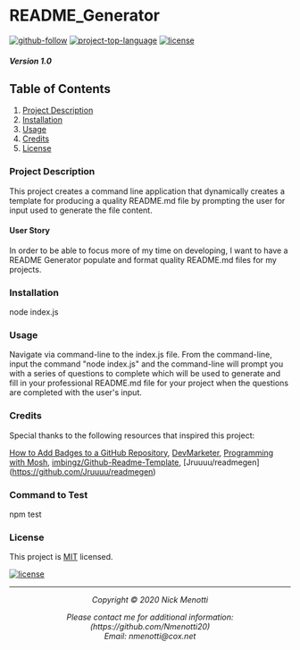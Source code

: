 # README_Generator  

[![github-follow](https://img.shields.io/github/followers/imbingz?label=Follow&logoColor=purple&style=social)](https://github.com/Nmenotti20)
[![project-top-language](https://img.shields.io/github/languages/top/imbingz/Github-Readme-Template?color=yellow)](https://github.com/Nmenotti20/README_Generator)
[![license](https://img.shields.io/badge/License-MIT-brightgreen.svg)](https://choosealicense.com/licenses/mit/)
  
##### Version 1.0
  
## Table of Contents

1. [Project Description](#Description)
2. [Installation](#Installation)
3. [Usage](#Usage)
4. [Credits](#Credits)
5. [License](#License)

### Project Description
  
This project creates a command line application that dynamically creates a template for producing a quality README.md file by prompting the user for input used to generate the file content.

#### User Story
  
In order to be able to focus more of my time on developing, I want to have a README Generator populate and format quality README.md files for my projects.
  
### Installation
  
node index.js
### Usage

Navigate via command-line to the index.js file. From the command-line, input the command "node index.js" and the command-line will prompt you with a series of questions to complete which will be used to generate and fill in your professional README.md file for your project when the questions are completed with the user's input.

### Credits

Special thanks to the following resources that inspired this project:

[How to Add Badges to a GitHub Repository](https://medium.com/better-programming/add-badges-to-a-github-repository-716d2988dc6a), [DevMarketer](https://youtu.be/0WfDe51pUU0), [Programming with Mosh](https://youtu.be/PFmuCDHHpwk), [imbingz/Github-Readme-Template](https://github.com/imbingz/Github-Readme-Template), [Jruuuu/readmegen] (https://github.com/Jruuuu/readmegen)

### Command to Test

npm test

### License

This project is [MIT](https://choosealicense.com/licenses/mit/) licensed.

[![license](https://img.shields.io/badge/License-MIT-brightgreen.svg)](https://choosealicense.com/licenses/mit/)

<hr>
<p align='center'><i>
Copyright © 2020 Nick Menotti<br> 

<p align='center'>
Please contact me for additional information:<br>
(https://github.com/Nmenotti20)<br>
Email: nmenotti@cox.net
</i></p>
